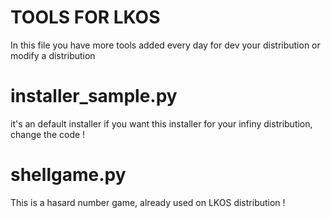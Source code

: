 # TOOLS FOR LKOS
In this file you have more tools added every day for dev your distribution or modify a distribution
# installer_sample.py
it's an default installer
if you want this installer for your infiny distribution, change the code !
# shellgame.py
This is a hasard number game, already used on LKOS distribution !
